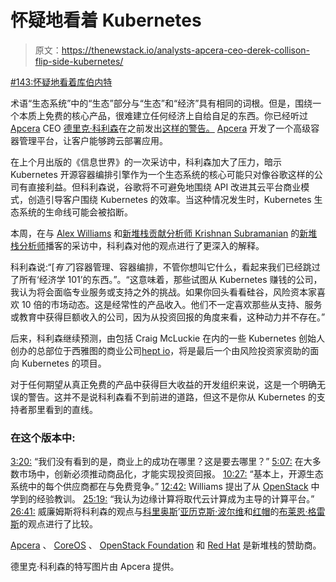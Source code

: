 # 怀疑地看着 Kubernetes

> 原文：<https://thenewstack.io/analysts-apcera-ceo-derek-collison-flip-side-kubernetes/>

[#143:怀疑地看着库伯内特](https://thenewstack.simplecast.com/episodes/143-a-skeptical-look-at-kubernetes)

术语“生态系统”中的“生态”部分与“生态”和“经济”具有相同的词根。但是，围绕一个本质上免费的核心产品，很难建立任何经济上自给自足的东西。你已经听过 [Apcera](https://www.ericsson.com/en/digital-services/edge-computing) CEO [德里克·科利森](https://www.apcera.com/leadership/derek-collison)在之前发出[这样的警告。](https://thenewstack.io/the-year-behind-changing-perceptions-about-the-diffferences-between-faster-delivery-and-cicd/) [Apcera](https://www.ericsson.com/en/digital-services/edge-computing) 开发了一个高级容器管理平台，让客户能够跨云部署应用。

在上个月出版的《信息世界》的一次采访中，科利森加大了压力，暗示 Kubernetes 开源容器编排引擎作为一个生态系统的核心可能只对像谷歌这样的公司有直接利益。但科利森说，谷歌将不可避免地围绕 API 改进其云平台商业模式，创造引导客户围绕 Kubernetes 的效率。当这种情况发生时，Kubernetes 生态系统的生命线可能会被掐断。

本周，在与 [Alex Williams](https://twitter.com/alexwilliams) 和[新堆栈贡献分析师 Krishnan Subramanian](https://twitter.com/krishnan) 的[新堆栈分析师](https://thenewstack.io/podcasts/makers)播客的采访中，科利森对他的观点进行了更深入的解释。

科利森说:“[*有了*]容器管理、容器编排，不管你想叫它什么，看起来我们已经跳过了所有‘经济学 101’的东西。”。“这意味着，那些试图从 Kubernetes 赚钱的公司，我认为将会面临专业服务或支持之外的挑战。如果你回头看看硅谷，风险资本家喜欢 10 倍的市场动态。这是经常性的产品收入。他们不一定喜欢那些从支持、服务或教育中获得巨额收入的公司，因为从投资回报的角度来看，这种动力并不存在。”

后来，科利森继续预测，由包括 Craig McLuckie 在内的一些 Kubernetes 创始人创办的总部位于西雅图的商业公司[hept io](https://thenewstack.io/heptio-comes-stealth-mode-ksonnet/)，将是最后一个由风险投资家资助的面向 Kubernetes 的项目。

对于任何期望从真正免费的产品中获得巨大收益的开发组织来说，这是一个明确无误的警告。这并不是说科利森看不到前进的道路，但这不是你从 Kubernetes 的支持者那里看到的直线。

### 在这个版本中:

[3:20:](https://thenewstack.simplecast.com/episodes/143-a-skeptical-look-at-kubernetes?t=3:20) “我们没有看到的是，商业上的成功在哪里？这是要去哪里？”
[5:07:](https://thenewstack.simplecast.com/episodes/143-a-skeptical-look-at-kubernetes?t=5:07) 在大多数市场中，创新必须推动商品化，才能实现投资回报。
[10:27:](https://thenewstack.simplecast.com/episodes/143-a-skeptical-look-at-kubernetes?t=10:27) “基本上，开源生态系统中的每个供应商都在与免费竞争。”
[12:42:](https://thenewstack.simplecast.com/episodes/143-a-skeptical-look-at-kubernetes?t=12:42) Williams 提出了从 [OpenStack](https://www.openstack.org/) 中学到的经验教训。
[25:19:](https://thenewstack.simplecast.com/episodes/143-a-skeptical-look-at-kubernetes?t=25:19) “我认为边缘计算将取代云计算成为主导的计算平台。”
[26:41:](https://thenewstack.simplecast.com/episodes/143-a-skeptical-look-at-kubernetes?t=26:41) 威廉姆斯将科利森的观点与[科里奥斯](https://coreos.com/)’[亚历克斯·波尔维](https://twitter.com/polvi)和[红帽](https://www.openstack.org/)的[布莱恩·格雷斯](https://twitter.com/bgracely)的观点进行了比较。

[Apcera](https://www.ericsson.com/en/digital-services/edge-computing) 、 [CoreOS](https://coreos.com/) 、 [OpenStack Foundation](https://www.openstack.org/) 和 [Red Hat](https://www.openstack.org/) 是新堆栈的赞助商。

德里克·科利森的特写图片由 Apcera 提供。

<svg xmlns:xlink="http://www.w3.org/1999/xlink" viewBox="0 0 68 31" version="1.1"><title>Group</title> <desc>Created with Sketch.</desc></svg>